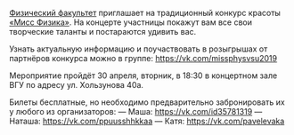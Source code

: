 [Физический факультет](https://vk.com/physvsu) приглашает на традиционный конкурс красоты [«Мисс Физика»](https://vk.com/missphysvsu2019). На концерте участницы покажут вам все свои творческие таланты и постараются удивить вас.

Узнать актуальную информацию и поучаствовать в розыгрышах от партнёров конкурса можно в группе: https://vk.com/missphysvsu2019

Мероприятие пройдёт 30 апреля, вторник, в 18:30 в концертном зале ВГУ по адресу ул. Хользунова 40а.

Билеты бесплатные, но необходимо предварительно забронировать их у любого из организаторов: — Маша: https://vk.com/id35781319 — Наташа: https://vk.com/ppuusshhkkaa — Катя: https://vk.com/pavelevaka